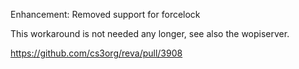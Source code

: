 Enhancement: Removed support for forcelock

This workaround is not needed any longer, see also the wopiserver.

https://github.com/cs3org/reva/pull/3908
